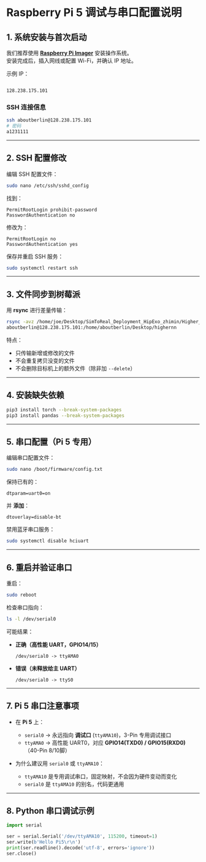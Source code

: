 

# Raspberry Pi 5 调试与串口配置说明

## 1. 系统安装与首次启动

我们推荐使用 **[Raspberry Pi Imager](https://pidoc.cn/docs/computers/getting-started#%E4%BD%BF%E7%94%A8imager%E5%B7%A5%E5%85%B7%E5%AE%89%E8%A3%85)** 安装操作系统。  
安装完成后，插入网线或配置 Wi-Fi，并确认 IP 地址。

示例 IP：
```

128.238.175.101

````

### SSH 连接信息
```bash
ssh aboutberlin@128.238.175.101
# 密码
a1231111
````

---

## 2. SSH 配置修改

编辑 SSH 配置文件：

```bash
sudo nano /etc/ssh/sshd_config
```

找到：

```
PermitRootLogin prohibit-password
PasswordAuthentication no
```

修改为：

```
PermitRootLogin no
PasswordAuthentication yes
```

保存并重启 SSH 服务：

```bash
sudo systemctl restart ssh
```

---

## 3. 文件同步到树莓派

用 **rsync** 进行差量传输：

```bash
rsync -avz /home/joe/Desktop/SimToReal_Deployment_HipExo_zhimin/Higher_level_controllers/IEEE_RAM \
aboutberlin@128.238.175.101:/home/aboutberlin/Desktop/highernn
```

特点：

* 只传输新增或修改的文件
* 不会重复拷贝没变的文件
* 不会删除目标机上的额外文件（除非加 `--delete`）

---

## 4. 安装缺失依赖

```bash
pip3 install torch --break-system-packages
pip3 install pandas --break-system-packages
```

---

## 5. 串口配置（Pi 5 专用）

编辑串口配置文件：

```bash
sudo nano /boot/firmware/config.txt
```

保持已有的：

```
dtparam=uart0=on
```

并 **添加**：

```
dtoverlay=disable-bt
```

禁用蓝牙串口服务：

```bash
sudo systemctl disable hciuart
```

---

## 6. 重启并验证串口

重启：

```bash
sudo reboot
```

检查串口指向：

```bash
ls -l /dev/serial0
```

可能结果：

* **正确（高性能 UART，GPIO14/15）**

  ```
  /dev/serial0 -> ttyAMA0
  ```
* **错误（未释放给主 UART）**

  ```
  /dev/serial0 -> ttyS0
  ```

---

## 7. Pi 5 串口注意事项

* 在 **Pi 5** 上：

  * `serial0` → 永远指向 **调试口** (`ttyAMA10`)，3-Pin 专用调试接口
  * `ttyAMA0` → 高性能 UART0，对应 **GPIO14(TXD0) / GPIO15(RXD0)**（40-Pin 8/10脚）

* 为什么建议用 `serial0` 或 `ttyAMA10`：

  * `ttyAMA10` 是专用调试串口，固定映射，不会因为硬件变动而变化
  * `serial0` 是 `ttyAMA10` 的别名，代码更通用

---

## 8. Python 串口调试示例

```python
import serial

ser = serial.Serial('/dev/ttyAMA10', 115200, timeout=1)
ser.write(b'Hello Pi5\r\n')
print(ser.readline().decode('utf-8', errors='ignore'))
ser.close()
```
